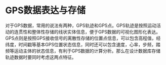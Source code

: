# GPS数据表达与存储
对于GPS数据，常用的说法有两种，GPS轨迹和GPS点。GPS轨迹是按照运动活动的连贯性和整体性存储的线状实体信息，便于GPS数据的可视化图形化表达。GPS点则是按照GPS接收信号的离散性存储的位置点信息，可以包含高程值，经纬度，时间戳等基本GPS位置状态信息，同时还可以包含速度，心率，步频，踏频等运动主体的状态信息，有利于GPS数据的计算分析。那么在设计数据库存储轨迹数据时要同时考虑这两点特征。